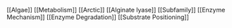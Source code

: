[[Algae]]
[[Metabolism]]
[[Arctic]]
[[Alginate lyase]]
[[Subfamily]]
[[Enzyme Mechanism]]
[[Enzyme Degradation]]
[[Substrate Positioning]]
